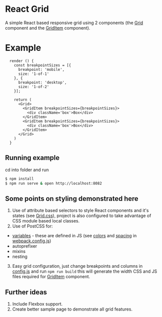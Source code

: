 # React Grid
A simple React based responsive grid using 2 components (the [Grid](https://github.com/ettysekhon/react-grid/blob/master/src/client/components/Grid.js) component and the [GridItem](https://github.com/ettysekhon/react-grid/blob/master/src/client/components/GridItem.js) component).

# Example
```
  render () {
    const breakpointSizes = [{
      breakpoint: 'mobile',
      size: '1-of-1'
    }, {
      breakpoint: 'desktop',
      size: '1-of-2'
    }];

    return (
      <Grid>
        <GridItem breakpointSizes={breakpointSizes}>
          <div className='box'>Box</div>
        </GridItem>
        <GridItem breakpointSizes={breakpointSizes}>
          <div className='box'>Box</div>
        </GridItem>
      </Grid>
    )
  }
```

## Running example

cd into folder and run

```bash
$ npm install
$ npm run serve & open http://localhost:8082
```

## Some points on styling demonstrated here
1. Use of attribute based selectors to style React components and it's states (see [Grid.css](https://github.com/ettysekhon/react-grid/blob/master/src/client/components/Grid.css)), project is also configured to take advantage of CSS module based local classes.
2. Use of PostCSS for:
  *	[variables](https://github.com/postcss/postcss-simple-vars) - these are defined in JS (see [colors](https://github.com/ettysekhon/react-grid/blob/master/src/client/styles/colors.js) and [spacing](https://github.com/ettysekhon/react-grid/blob/master/src/client/styles/spacing.js) in [webpack.config.js](https://github.com/ettysekhon/react-grid/blob/master/webpack.config.js))
  * autoprefixer
  * mixins
  * nesting
3. Easy grid configuration, just change breakpoints and columns in [config.js](https://github.com/ettysekhon/react-grid/blob/master/src/client/config.js) and run `npm run build` this will generate the width CSS and JS files required for [GridItem](https://github.com/ettysekhon/react-grid/blob/master/src/client/components/GridItem.js) component.

## Further ideas
1. Include Flexbox support.
2. Create better sample page to demonstrate all grid features.
